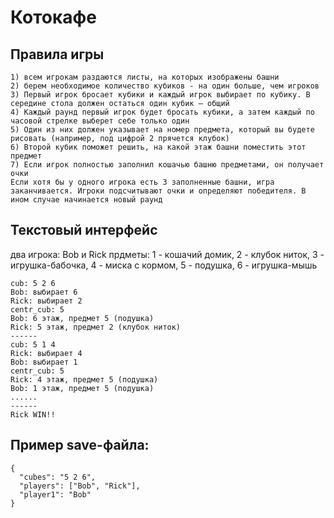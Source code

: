 # Котокафе
## Правила игры

```
1) всем игрокам раздаются листы, на которых изображены башни
2) берем необходимое количество кубиков - на один больше, чем игроков
3) Первый игрок бросает кубики и каждый игрок выбирает по кубику. В середине стола должен остаться один кубик — общий
4) Каждый раунд первый игрок будет бросать кубики, а затем каждый по часовой стрелке выберет себе только один
5) Один из них должен указывает на номер предмета, который вы будете рисовать (например, под цифрой 2 прячется клубок)
6) Второй кубик поможет решить, на какой этаж башни поместить этот предмет
7) Если игрок полностью заполнил кошачью башню предметами, он получает очки
Если хотя бы у одного игрока есть 3 заполненные башни, игра
заканчивается. Игроки подсчитывают очки и определяют победителя. В ином случае начинается новый раунд

```

## Текстовый интерфейс
два игрока: Bob и Rick
прдметы: 1 - кошачий домик, 2 - клубок ниток, 3 - игрушка-бабочка,
4 - миска с кормом, 5 - подушка, 6 - игрушка-мышь

```
cub: 5 2 6
Bob: выбирает 6
Rick: выбирает 2
centr_cub: 5
Bob: 6 этаж, предмет 5 (подушка)
Rick: 5 этаж, предмет 2 (клубок ниток)
------
cub: 5 1 4
Rick: выбирает 4
Bob: выбирает 1
centr_cub: 5
Rick: 4 этаж, предмет 5 (подушка)
Bob: 1 этаж, предмет 5 (подушка)
......
------
Rick WIN!!
```

## Пример save-файла:
```
{
  "cubes": "5 2 6",
  "players": ["Bob", "Rick"],
  "player1": "Bob"
}

